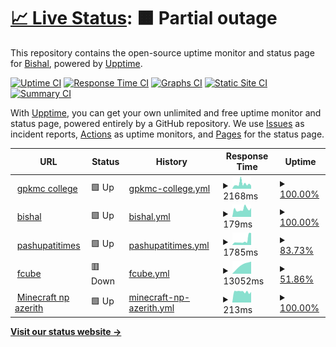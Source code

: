 # [📈 Live Status](https://uptime.bishalluitel.com.np): <!--live status--> **🟧 Partial outage**

This repository contains the open-source uptime monitor and status page for [Bishal](https://uptime.bishalluitel.com.np), powered by [Upptime](https://github.com/upptime/upptime).

[![Uptime CI](https://github.com/bishal520/uptime/workflows/Uptime%20CI/badge.svg)](https://github.com/bishal520/uptime/actions?query=workflow%3A%22Uptime+CI%22)
[![Response Time CI](https://github.com/bishal520/uptime/workflows/Response%20Time%20CI/badge.svg)](https://github.com/bishal520/uptime/actions?query=workflow%3A%22Response+Time+CI%22)
[![Graphs CI](https://github.com/bishal520/uptime/workflows/Graphs%20CI/badge.svg)](https://github.com/bishal520/uptime/actions?query=workflow%3A%22Graphs+CI%22)
[![Static Site CI](https://github.com/bishal520/uptime/workflows/Static%20Site%20CI/badge.svg)](https://github.com/bishal520/uptime/actions?query=workflow%3A%22Static+Site+CI%22)
[![Summary CI](https://github.com/bishal520/uptime/workflows/Summary%20CI/badge.svg)](https://github.com/bishal520/uptime/actions?query=workflow%3A%22Summary+CI%22)

With [Upptime](https://upptime.js.org), you can get your own unlimited and free uptime monitor and status page, powered entirely by a GitHub repository. We use [Issues](https://github.com/bishal520/uptime/issues) as incident reports, [Actions](https://github.com/bishal520/uptime/actions) as uptime monitors, and [Pages](https://uptime.bishalluitel.com.np) for the status page.

<!--start: status pages-->
<!-- This summary is generated by Upptime (https://github.com/upptime/upptime) -->
<!-- Do not edit this manually, your changes will be overwritten -->
<!-- prettier-ignore -->
| URL | Status | History | Response Time | Uptime |
| --- | ------ | ------- | ------------- | ------ |
| <img alt="" src="https://icons.duckduckgo.com/ip3/www.gpkmc.edu.np.ico" height="13"> [gpkmc college](https://www.gpkmc.edu.np) | 🟩 Up | [gpkmc-college.yml](https://github.com/bishal520/uptime/commits/HEAD/history/gpkmc-college.yml) | <details><summary><img alt="Response time graph" src="./graphs/gpkmc-college/response-time-week.png" height="20"> 2168ms</summary><br><a href="https://uptime.bishalluitel.com.np/history/gpkmc-college"><img alt="Response time 1974" src="https://img.shields.io/endpoint?url=https%3A%2F%2Fraw.githubusercontent.com%2Fbishal520%2Fuptime%2FHEAD%2Fapi%2Fgpkmc-college%2Fresponse-time.json"></a><br><a href="https://uptime.bishalluitel.com.np/history/gpkmc-college"><img alt="24-hour response time 1760" src="https://img.shields.io/endpoint?url=https%3A%2F%2Fraw.githubusercontent.com%2Fbishal520%2Fuptime%2FHEAD%2Fapi%2Fgpkmc-college%2Fresponse-time-day.json"></a><br><a href="https://uptime.bishalluitel.com.np/history/gpkmc-college"><img alt="7-day response time 2168" src="https://img.shields.io/endpoint?url=https%3A%2F%2Fraw.githubusercontent.com%2Fbishal520%2Fuptime%2FHEAD%2Fapi%2Fgpkmc-college%2Fresponse-time-week.json"></a><br><a href="https://uptime.bishalluitel.com.np/history/gpkmc-college"><img alt="30-day response time 1898" src="https://img.shields.io/endpoint?url=https%3A%2F%2Fraw.githubusercontent.com%2Fbishal520%2Fuptime%2FHEAD%2Fapi%2Fgpkmc-college%2Fresponse-time-month.json"></a><br><a href="https://uptime.bishalluitel.com.np/history/gpkmc-college"><img alt="1-year response time 1974" src="https://img.shields.io/endpoint?url=https%3A%2F%2Fraw.githubusercontent.com%2Fbishal520%2Fuptime%2FHEAD%2Fapi%2Fgpkmc-college%2Fresponse-time-year.json"></a></details> | <details><summary><a href="https://uptime.bishalluitel.com.np/history/gpkmc-college">100.00%</a></summary><a href="https://uptime.bishalluitel.com.np/history/gpkmc-college"><img alt="All-time uptime 99.77%" src="https://img.shields.io/endpoint?url=https%3A%2F%2Fraw.githubusercontent.com%2Fbishal520%2Fuptime%2FHEAD%2Fapi%2Fgpkmc-college%2Fuptime.json"></a><br><a href="https://uptime.bishalluitel.com.np/history/gpkmc-college"><img alt="24-hour uptime 100.00%" src="https://img.shields.io/endpoint?url=https%3A%2F%2Fraw.githubusercontent.com%2Fbishal520%2Fuptime%2FHEAD%2Fapi%2Fgpkmc-college%2Fuptime-day.json"></a><br><a href="https://uptime.bishalluitel.com.np/history/gpkmc-college"><img alt="7-day uptime 100.00%" src="https://img.shields.io/endpoint?url=https%3A%2F%2Fraw.githubusercontent.com%2Fbishal520%2Fuptime%2FHEAD%2Fapi%2Fgpkmc-college%2Fuptime-week.json"></a><br><a href="https://uptime.bishalluitel.com.np/history/gpkmc-college"><img alt="30-day uptime 100.00%" src="https://img.shields.io/endpoint?url=https%3A%2F%2Fraw.githubusercontent.com%2Fbishal520%2Fuptime%2FHEAD%2Fapi%2Fgpkmc-college%2Fuptime-month.json"></a><br><a href="https://uptime.bishalluitel.com.np/history/gpkmc-college"><img alt="1-year uptime 99.77%" src="https://img.shields.io/endpoint?url=https%3A%2F%2Fraw.githubusercontent.com%2Fbishal520%2Fuptime%2FHEAD%2Fapi%2Fgpkmc-college%2Fuptime-year.json"></a></details>
| <img alt="" src="https://icons.duckduckgo.com/ip3/www.bishalluitel.com.np.ico" height="13"> [bishal](https://www.bishalluitel.com.np) | 🟩 Up | [bishal.yml](https://github.com/bishal520/uptime/commits/HEAD/history/bishal.yml) | <details><summary><img alt="Response time graph" src="./graphs/bishal/response-time-week.png" height="20"> 179ms</summary><br><a href="https://uptime.bishalluitel.com.np/history/bishal"><img alt="Response time 172" src="https://img.shields.io/endpoint?url=https%3A%2F%2Fraw.githubusercontent.com%2Fbishal520%2Fuptime%2FHEAD%2Fapi%2Fbishal%2Fresponse-time.json"></a><br><a href="https://uptime.bishalluitel.com.np/history/bishal"><img alt="24-hour response time 189" src="https://img.shields.io/endpoint?url=https%3A%2F%2Fraw.githubusercontent.com%2Fbishal520%2Fuptime%2FHEAD%2Fapi%2Fbishal%2Fresponse-time-day.json"></a><br><a href="https://uptime.bishalluitel.com.np/history/bishal"><img alt="7-day response time 179" src="https://img.shields.io/endpoint?url=https%3A%2F%2Fraw.githubusercontent.com%2Fbishal520%2Fuptime%2FHEAD%2Fapi%2Fbishal%2Fresponse-time-week.json"></a><br><a href="https://uptime.bishalluitel.com.np/history/bishal"><img alt="30-day response time 169" src="https://img.shields.io/endpoint?url=https%3A%2F%2Fraw.githubusercontent.com%2Fbishal520%2Fuptime%2FHEAD%2Fapi%2Fbishal%2Fresponse-time-month.json"></a><br><a href="https://uptime.bishalluitel.com.np/history/bishal"><img alt="1-year response time 172" src="https://img.shields.io/endpoint?url=https%3A%2F%2Fraw.githubusercontent.com%2Fbishal520%2Fuptime%2FHEAD%2Fapi%2Fbishal%2Fresponse-time-year.json"></a></details> | <details><summary><a href="https://uptime.bishalluitel.com.np/history/bishal">100.00%</a></summary><a href="https://uptime.bishalluitel.com.np/history/bishal"><img alt="All-time uptime 100.00%" src="https://img.shields.io/endpoint?url=https%3A%2F%2Fraw.githubusercontent.com%2Fbishal520%2Fuptime%2FHEAD%2Fapi%2Fbishal%2Fuptime.json"></a><br><a href="https://uptime.bishalluitel.com.np/history/bishal"><img alt="24-hour uptime 100.00%" src="https://img.shields.io/endpoint?url=https%3A%2F%2Fraw.githubusercontent.com%2Fbishal520%2Fuptime%2FHEAD%2Fapi%2Fbishal%2Fuptime-day.json"></a><br><a href="https://uptime.bishalluitel.com.np/history/bishal"><img alt="7-day uptime 100.00%" src="https://img.shields.io/endpoint?url=https%3A%2F%2Fraw.githubusercontent.com%2Fbishal520%2Fuptime%2FHEAD%2Fapi%2Fbishal%2Fuptime-week.json"></a><br><a href="https://uptime.bishalluitel.com.np/history/bishal"><img alt="30-day uptime 100.00%" src="https://img.shields.io/endpoint?url=https%3A%2F%2Fraw.githubusercontent.com%2Fbishal520%2Fuptime%2FHEAD%2Fapi%2Fbishal%2Fuptime-month.json"></a><br><a href="https://uptime.bishalluitel.com.np/history/bishal"><img alt="1-year uptime 100.00%" src="https://img.shields.io/endpoint?url=https%3A%2F%2Fraw.githubusercontent.com%2Fbishal520%2Fuptime%2FHEAD%2Fapi%2Fbishal%2Fuptime-year.json"></a></details>
| <img alt="" src="https://icons.duckduckgo.com/ip3/www.pashupatitimes.com.ico" height="13"> [pashupatitimes](https://www.pashupatitimes.com) | 🟩 Up | [pashupatitimes.yml](https://github.com/bishal520/uptime/commits/HEAD/history/pashupatitimes.yml) | <details><summary><img alt="Response time graph" src="./graphs/pashupatitimes/response-time-week.png" height="20"> 1785ms</summary><br><a href="https://uptime.bishalluitel.com.np/history/pashupatitimes"><img alt="Response time 1263" src="https://img.shields.io/endpoint?url=https%3A%2F%2Fraw.githubusercontent.com%2Fbishal520%2Fuptime%2FHEAD%2Fapi%2Fpashupatitimes%2Fresponse-time.json"></a><br><a href="https://uptime.bishalluitel.com.np/history/pashupatitimes"><img alt="24-hour response time 3443" src="https://img.shields.io/endpoint?url=https%3A%2F%2Fraw.githubusercontent.com%2Fbishal520%2Fuptime%2FHEAD%2Fapi%2Fpashupatitimes%2Fresponse-time-day.json"></a><br><a href="https://uptime.bishalluitel.com.np/history/pashupatitimes"><img alt="7-day response time 1785" src="https://img.shields.io/endpoint?url=https%3A%2F%2Fraw.githubusercontent.com%2Fbishal520%2Fuptime%2FHEAD%2Fapi%2Fpashupatitimes%2Fresponse-time-week.json"></a><br><a href="https://uptime.bishalluitel.com.np/history/pashupatitimes"><img alt="30-day response time 1263" src="https://img.shields.io/endpoint?url=https%3A%2F%2Fraw.githubusercontent.com%2Fbishal520%2Fuptime%2FHEAD%2Fapi%2Fpashupatitimes%2Fresponse-time-month.json"></a><br><a href="https://uptime.bishalluitel.com.np/history/pashupatitimes"><img alt="1-year response time 1263" src="https://img.shields.io/endpoint?url=https%3A%2F%2Fraw.githubusercontent.com%2Fbishal520%2Fuptime%2FHEAD%2Fapi%2Fpashupatitimes%2Fresponse-time-year.json"></a></details> | <details><summary><a href="https://uptime.bishalluitel.com.np/history/pashupatitimes">83.73%</a></summary><a href="https://uptime.bishalluitel.com.np/history/pashupatitimes"><img alt="All-time uptime 94.70%" src="https://img.shields.io/endpoint?url=https%3A%2F%2Fraw.githubusercontent.com%2Fbishal520%2Fuptime%2FHEAD%2Fapi%2Fpashupatitimes%2Fuptime.json"></a><br><a href="https://uptime.bishalluitel.com.np/history/pashupatitimes"><img alt="24-hour uptime 100.00%" src="https://img.shields.io/endpoint?url=https%3A%2F%2Fraw.githubusercontent.com%2Fbishal520%2Fuptime%2FHEAD%2Fapi%2Fpashupatitimes%2Fuptime-day.json"></a><br><a href="https://uptime.bishalluitel.com.np/history/pashupatitimes"><img alt="7-day uptime 83.73%" src="https://img.shields.io/endpoint?url=https%3A%2F%2Fraw.githubusercontent.com%2Fbishal520%2Fuptime%2FHEAD%2Fapi%2Fpashupatitimes%2Fuptime-week.json"></a><br><a href="https://uptime.bishalluitel.com.np/history/pashupatitimes"><img alt="30-day uptime 94.70%" src="https://img.shields.io/endpoint?url=https%3A%2F%2Fraw.githubusercontent.com%2Fbishal520%2Fuptime%2FHEAD%2Fapi%2Fpashupatitimes%2Fuptime-month.json"></a><br><a href="https://uptime.bishalluitel.com.np/history/pashupatitimes"><img alt="1-year uptime 94.70%" src="https://img.shields.io/endpoint?url=https%3A%2F%2Fraw.githubusercontent.com%2Fbishal520%2Fuptime%2FHEAD%2Fapi%2Fpashupatitimes%2Fuptime-year.json"></a></details>
| <img alt="" src="https://icons.duckduckgo.com/ip3/www.fcubecinemas.com.ico" height="13"> [fcube](https://www.fcubecinemas.com/) | 🟥 Down | [fcube.yml](https://github.com/bishal520/uptime/commits/HEAD/history/fcube.yml) | <details><summary><img alt="Response time graph" src="./graphs/fcube/response-time-week.png" height="20"> 13052ms</summary><br><a href="https://uptime.bishalluitel.com.np/history/fcube"><img alt="Response time 13052" src="https://img.shields.io/endpoint?url=https%3A%2F%2Fraw.githubusercontent.com%2Fbishal520%2Fuptime%2FHEAD%2Fapi%2Ffcube%2Fresponse-time.json"></a><br><a href="https://uptime.bishalluitel.com.np/history/fcube"><img alt="24-hour response time 13052" src="https://img.shields.io/endpoint?url=https%3A%2F%2Fraw.githubusercontent.com%2Fbishal520%2Fuptime%2FHEAD%2Fapi%2Ffcube%2Fresponse-time-day.json"></a><br><a href="https://uptime.bishalluitel.com.np/history/fcube"><img alt="7-day response time 13052" src="https://img.shields.io/endpoint?url=https%3A%2F%2Fraw.githubusercontent.com%2Fbishal520%2Fuptime%2FHEAD%2Fapi%2Ffcube%2Fresponse-time-week.json"></a><br><a href="https://uptime.bishalluitel.com.np/history/fcube"><img alt="30-day response time 13052" src="https://img.shields.io/endpoint?url=https%3A%2F%2Fraw.githubusercontent.com%2Fbishal520%2Fuptime%2FHEAD%2Fapi%2Ffcube%2Fresponse-time-month.json"></a><br><a href="https://uptime.bishalluitel.com.np/history/fcube"><img alt="1-year response time 13052" src="https://img.shields.io/endpoint?url=https%3A%2F%2Fraw.githubusercontent.com%2Fbishal520%2Fuptime%2FHEAD%2Fapi%2Ffcube%2Fresponse-time-year.json"></a></details> | <details><summary><a href="https://uptime.bishalluitel.com.np/history/fcube">51.86%</a></summary><a href="https://uptime.bishalluitel.com.np/history/fcube"><img alt="All-time uptime 51.86%" src="https://img.shields.io/endpoint?url=https%3A%2F%2Fraw.githubusercontent.com%2Fbishal520%2Fuptime%2FHEAD%2Fapi%2Ffcube%2Fuptime.json"></a><br><a href="https://uptime.bishalluitel.com.np/history/fcube"><img alt="24-hour uptime 51.86%" src="https://img.shields.io/endpoint?url=https%3A%2F%2Fraw.githubusercontent.com%2Fbishal520%2Fuptime%2FHEAD%2Fapi%2Ffcube%2Fuptime-day.json"></a><br><a href="https://uptime.bishalluitel.com.np/history/fcube"><img alt="7-day uptime 51.86%" src="https://img.shields.io/endpoint?url=https%3A%2F%2Fraw.githubusercontent.com%2Fbishal520%2Fuptime%2FHEAD%2Fapi%2Ffcube%2Fuptime-week.json"></a><br><a href="https://uptime.bishalluitel.com.np/history/fcube"><img alt="30-day uptime 51.86%" src="https://img.shields.io/endpoint?url=https%3A%2F%2Fraw.githubusercontent.com%2Fbishal520%2Fuptime%2FHEAD%2Fapi%2Ffcube%2Fuptime-month.json"></a><br><a href="https://uptime.bishalluitel.com.np/history/fcube"><img alt="1-year uptime 51.86%" src="https://img.shields.io/endpoint?url=https%3A%2F%2Fraw.githubusercontent.com%2Fbishal520%2Fuptime%2FHEAD%2Fapi%2Ffcube%2Fuptime-year.json"></a></details>
| <img alt="" src="https://icons.duckduckgo.com/ip3/null.ico" height="13"> [Minecraft np azerith](15.235.180.231) | 🟩 Up | [minecraft-np-azerith.yml](https://github.com/bishal520/uptime/commits/HEAD/history/minecraft-np-azerith.yml) | <details><summary><img alt="Response time graph" src="./graphs/minecraft-np-azerith/response-time-week.png" height="20"> 213ms</summary><br><a href="https://uptime.bishalluitel.com.np/history/minecraft-np-azerith"><img alt="Response time 210" src="https://img.shields.io/endpoint?url=https%3A%2F%2Fraw.githubusercontent.com%2Fbishal520%2Fuptime%2FHEAD%2Fapi%2Fminecraft-np-azerith%2Fresponse-time.json"></a><br><a href="https://uptime.bishalluitel.com.np/history/minecraft-np-azerith"><img alt="24-hour response time 202" src="https://img.shields.io/endpoint?url=https%3A%2F%2Fraw.githubusercontent.com%2Fbishal520%2Fuptime%2FHEAD%2Fapi%2Fminecraft-np-azerith%2Fresponse-time-day.json"></a><br><a href="https://uptime.bishalluitel.com.np/history/minecraft-np-azerith"><img alt="7-day response time 213" src="https://img.shields.io/endpoint?url=https%3A%2F%2Fraw.githubusercontent.com%2Fbishal520%2Fuptime%2FHEAD%2Fapi%2Fminecraft-np-azerith%2Fresponse-time-week.json"></a><br><a href="https://uptime.bishalluitel.com.np/history/minecraft-np-azerith"><img alt="30-day response time 210" src="https://img.shields.io/endpoint?url=https%3A%2F%2Fraw.githubusercontent.com%2Fbishal520%2Fuptime%2FHEAD%2Fapi%2Fminecraft-np-azerith%2Fresponse-time-month.json"></a><br><a href="https://uptime.bishalluitel.com.np/history/minecraft-np-azerith"><img alt="1-year response time 210" src="https://img.shields.io/endpoint?url=https%3A%2F%2Fraw.githubusercontent.com%2Fbishal520%2Fuptime%2FHEAD%2Fapi%2Fminecraft-np-azerith%2Fresponse-time-year.json"></a></details> | <details><summary><a href="https://uptime.bishalluitel.com.np/history/minecraft-np-azerith">100.00%</a></summary><a href="https://uptime.bishalluitel.com.np/history/minecraft-np-azerith"><img alt="All-time uptime 100.00%" src="https://img.shields.io/endpoint?url=https%3A%2F%2Fraw.githubusercontent.com%2Fbishal520%2Fuptime%2FHEAD%2Fapi%2Fminecraft-np-azerith%2Fuptime.json"></a><br><a href="https://uptime.bishalluitel.com.np/history/minecraft-np-azerith"><img alt="24-hour uptime 100.00%" src="https://img.shields.io/endpoint?url=https%3A%2F%2Fraw.githubusercontent.com%2Fbishal520%2Fuptime%2FHEAD%2Fapi%2Fminecraft-np-azerith%2Fuptime-day.json"></a><br><a href="https://uptime.bishalluitel.com.np/history/minecraft-np-azerith"><img alt="7-day uptime 100.00%" src="https://img.shields.io/endpoint?url=https%3A%2F%2Fraw.githubusercontent.com%2Fbishal520%2Fuptime%2FHEAD%2Fapi%2Fminecraft-np-azerith%2Fuptime-week.json"></a><br><a href="https://uptime.bishalluitel.com.np/history/minecraft-np-azerith"><img alt="30-day uptime 100.00%" src="https://img.shields.io/endpoint?url=https%3A%2F%2Fraw.githubusercontent.com%2Fbishal520%2Fuptime%2FHEAD%2Fapi%2Fminecraft-np-azerith%2Fuptime-month.json"></a><br><a href="https://uptime.bishalluitel.com.np/history/minecraft-np-azerith"><img alt="1-year uptime 100.00%" src="https://img.shields.io/endpoint?url=https%3A%2F%2Fraw.githubusercontent.com%2Fbishal520%2Fuptime%2FHEAD%2Fapi%2Fminecraft-np-azerith%2Fuptime-year.json"></a></details>

<!--end: status pages-->

[**Visit our status website →**](https://uptime.bishalluitel.com.np)
